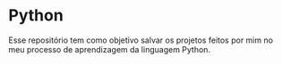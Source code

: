 # Python

Esse repositório tem como objetivo salvar os projetos feitos por mim no meu processo de aprendizagem da linguagem Python.
